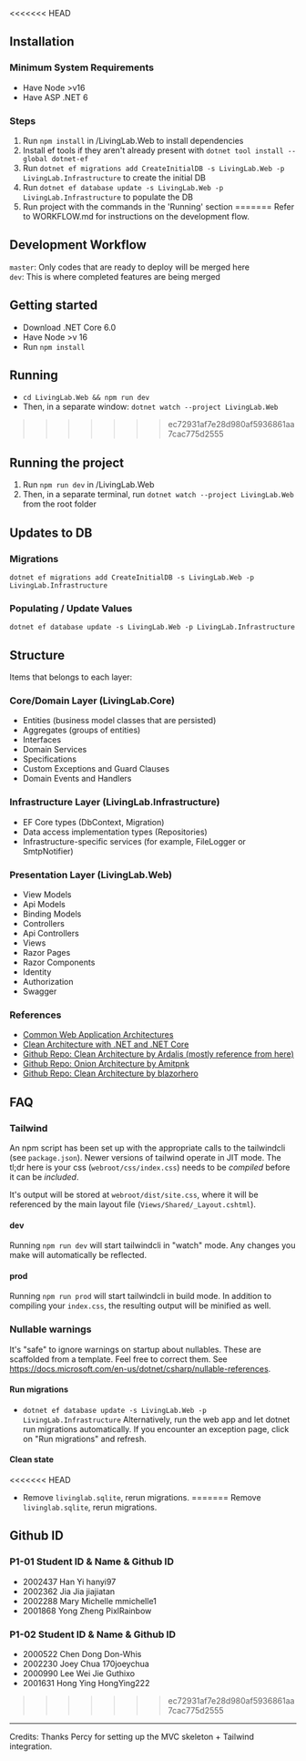 <<<<<<< HEAD
## Installation
### Minimum System Requirements
- Have Node >v16
- Have ASP .NET 6

### Steps
1. Run `npm install` in /LivingLab.Web to install dependencies
2. Install ef tools if they aren't already present with `dotnet tool install --global dotnet-ef`
3. Run `dotnet ef migrations add CreateInitialDB -s LivingLab.Web -p LivingLab.Infrastructure` to create the initial DB
4. Run `dotnet ef database update -s LivingLab.Web -p LivingLab.Infrastructure` to populate the DB
5. Run project with the commands in the 'Running' section
=======
Refer to WORKFLOW.md for instructions on the development flow.

## Development Workflow
```master```: Only codes that are ready to deploy will be merged here
<br>
```dev```: This is where completed features are being merged

## Getting started
- Download .NET Core 6.0
- Have Node >v 16
- Run `npm install` 

## Running
- `cd LivingLab.Web && npm run dev`
- Then, in a separate window: `dotnet watch --project LivingLab.Web`
>>>>>>> ec72931af7e28d980af5936861aa7cac775d2555

## Running the project
1. Run `npm run dev` in /LivingLab.Web
2. Then, in a separate terminal, run `dotnet watch --project LivingLab.Web` from the root folder 


## Updates to DB 
### Migrations
`dotnet ef migrations add CreateInitialDB -s LivingLab.Web -p LivingLab.Infrastructure`

### Populating / Update Values
`dotnet ef database update -s LivingLab.Web -p LivingLab.Infrastructure`

## Structure
Items that belongs to each layer:
### Core/Domain Layer (LivingLab.Core)
- Entities (business model classes that are persisted)
- Aggregates (groups of entities)
- Interfaces
- Domain Services
- Specifications
- Custom Exceptions and Guard Clauses
- Domain Events and Handlers

### Infrastructure Layer (LivingLab.Infrastructure)
- EF Core types (DbContext, Migration)
- Data access implementation types (Repositories)
- Infrastructure-specific services (for example, FileLogger or SmtpNotifier)

### Presentation Layer (LivingLab.Web)
- View Models
- Api Models
- Binding Models
- Controllers
- Api Controllers
- Views
- Razor Pages
- Razor Components
- Identity
- Authorization
- Swagger 

### References
- [Common Web Application Architectures](https://docs.microsoft.com/en-us/dotnet/architecture/modern-web-apps-azure/common-web-application-architectures)
- [Clean Architecture with .NET and .NET Core](https://medium.com/dotnet-hub/clean-architecture-with-dotnet-and-dotnet-core-aspnetcore-overview-introduction-getting-started-ec922e53bb97#:~:text=With%20Clean%20Architecture%2C%20the%20Domain,different%20kinds%20of%20business%20logic.)
- [Github Repo: Clean Architecture by Ardalis (mostly reference from here)](https://github.com/ardalis/CleanArchitecture)
- [Github Repo: Onion Architecture by Amitpnk](https://github.com/Amitpnk/Onion-architecture-ASP.NET-Core)
- [Github Repo: Clean Architecture by blazorhero](https://github.com/blazorhero/CleanArchitecture)

## FAQ
### Tailwind
An npm script has been set up with the appropriate calls to the tailwindcli (see `package.json`). Newer versions of tailwind operate in JIT mode. The tl;dr here is your css (`webroot/css/index.css`) needs to be *compiled* before it can be *included*. 

It's output will be stored at `webroot/dist/site.css`, where it will be referenced by the main layout file (`Views/Shared/_Layout.cshtml`).

#### dev
Running `npm run dev` will start tailwindcli in "watch" mode. Any changes you make will automatically be reflected.

#### prod
Running `npm run prod` will start tailwindcli in build mode. In addition to compiling your `index.css`, the resulting output will be minified as well.

### Nullable warnings
It's "safe" to ignore warnings on startup about nullables. These are scaffolded from a template. Feel free to correct them. See https://docs.microsoft.com/en-us/dotnet/csharp/nullable-references.


#### Run migrations
- `dotnet ef database update -s LivingLab.Web -p LivingLab.Infrastructure`
Alternatively, run the web app and let dotnet run migrations automatically. If you encounter an exception page, click on "Run migrations" and refresh.

#### Clean state
<<<<<<< HEAD
- Remove `livinglab.sqlite`, rerun migrations.
=======
Remove `livinglab.sqlite`, rerun migrations.

## Github ID
### P1-01 Student ID & Name & Github ID
- 2002437 Han Yi hanyi97
- 2002362 Jia Jia jiajiatan
- 2002288 Mary Michelle mmichelle1
- 2001868 Yong Zheng PixlRainbow
### P1-02 Student ID & Name & Github ID
- 2000522 Chen Dong Don-Whis
- 2002230 Joey Chua 170joeychua
- 2000990 Lee Wei Jie Guthixo
- 2001631 Hong Ying HongYing222
>>>>>>> ec72931af7e28d980af5936861aa7cac775d2555
---

Credits: Thanks Percy for setting up the MVC skeleton + Tailwind integration.

